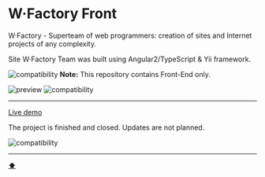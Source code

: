 # <a name='top'>W·Factory Front</a>

W·Factory - Superteam of web programmers: creation of sites and Internet projects of any complexity.

Site W·Factory Team was built using Angular2/TypeScript & Yii framework.

![compatibility](https://amaster.eu/demo/img/attention.png) **Note:** This repository contains Front-End only.

![preview](https://amaster.eu/demo/W-Factory/img/intro-play.jpg)
![compatibility](https://amaster.eu/demo/img/compatible.jpg)

---

[Live demo](https://amaster.eu/demo/W-Factory/)

The project is finished and closed. Updates are not planned.

![compatibility](https://amaster.eu/demo/img/frontend-development.png)

---

**[⬆](#top)**
